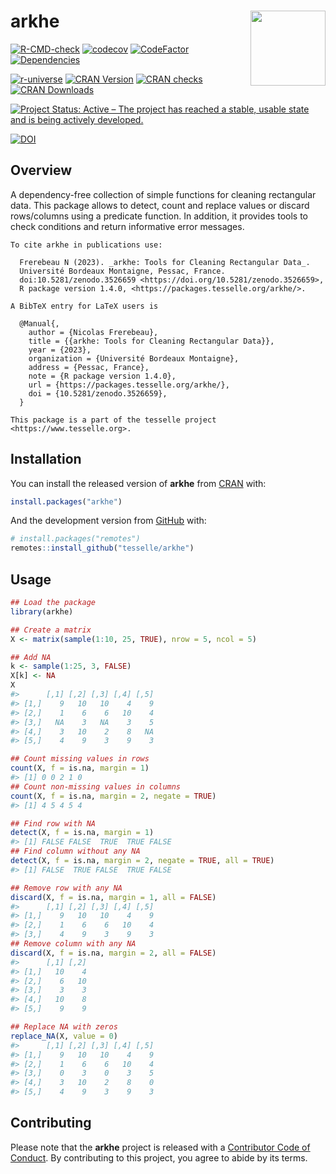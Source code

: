 
<!-- README.md is generated from README.Rmd. Please edit that file -->

# arkhe <img width=120px src="man/figures/logo.png" align="right" />

<!-- badges: start -->

[![R-CMD-check](https://github.com/tesselle/arkhe/workflows/R-CMD-check/badge.svg)](https://github.com/tesselle/arkhe/actions)
[![codecov](https://codecov.io/gh/tesselle/arkhe/branch/main/graph/badge.svg?token=3TUSMmF18Q)](https://app.codecov.io/gh/tesselle/arkhe)
[![CodeFactor](https://www.codefactor.io/repository/github/tesselle/arkhe/badge/main)](https://www.codefactor.io/repository/github/tesselle/arkhe/overview/main)
[![Dependencies](https://tinyverse.netlify.com/badge/arkhe)](https://cran.r-project.org/package=arkhe)

<a href="https://tesselle.r-universe.dev" class="pkgdown-devel"><img
src="https://tesselle.r-universe.dev/badges/arkhe"
alt="r-universe" /></a>
<a href="https://cran.r-project.org/package=arkhe"
class="pkgdown-release"><img
src="http://www.r-pkg.org/badges/version/arkhe"
alt="CRAN Version" /></a>
<a href="https://cran.r-project.org/web/checks/check_results_arkhe.html"
class="pkgdown-release"><img
src="https://badges.cranchecks.info/worst/arkhe.svg"
alt="CRAN checks" /></a>
<a href="https://cran.r-project.org/package=arkhe"
class="pkgdown-release"><img
src="http://cranlogs.r-pkg.org/badges/arkhe" alt="CRAN Downloads" /></a>

[![Project Status: Active – The project has reached a stable, usable
state and is being actively
developed.](https://www.repostatus.org/badges/latest/active.svg)](https://www.repostatus.org/#active)

[![DOI](https://zenodo.org/badge/DOI/10.5281/zenodo.3526659.svg)](https://doi.org/10.5281/zenodo.3526659)
<!-- badges: end -->

## Overview

A dependency-free collection of simple functions for cleaning
rectangular data. This package allows to detect, count and replace
values or discard rows/columns using a predicate function. In addition,
it provides tools to check conditions and return informative error
messages.

    To cite arkhe in publications use:

      Frerebeau N (2023). _arkhe: Tools for Cleaning Rectangular Data_.
      Université Bordeaux Montaigne, Pessac, France.
      doi:10.5281/zenodo.3526659 <https://doi.org/10.5281/zenodo.3526659>,
      R package version 1.4.0, <https://packages.tesselle.org/arkhe/>.

    A BibTeX entry for LaTeX users is

      @Manual{,
        author = {Nicolas Frerebeau},
        title = {{arkhe: Tools for Cleaning Rectangular Data}},
        year = {2023},
        organization = {Université Bordeaux Montaigne},
        address = {Pessac, France},
        note = {R package version 1.4.0},
        url = {https://packages.tesselle.org/arkhe/},
        doi = {10.5281/zenodo.3526659},
      }

    This package is a part of the tesselle project
    <https://www.tesselle.org>.

## Installation

You can install the released version of **arkhe** from
[CRAN](https://CRAN.R-project.org) with:

``` r
install.packages("arkhe")
```

And the development version from [GitHub](https://github.com/) with:

``` r
# install.packages("remotes")
remotes::install_github("tesselle/arkhe")
```

## Usage

``` r
## Load the package
library(arkhe)

## Create a matrix
X <- matrix(sample(1:10, 25, TRUE), nrow = 5, ncol = 5)

## Add NA
k <- sample(1:25, 3, FALSE)
X[k] <- NA
X
#>      [,1] [,2] [,3] [,4] [,5]
#> [1,]    9   10   10    4    9
#> [2,]    1    6    6   10    4
#> [3,]   NA    3   NA    3    5
#> [4,]    3   10    2    8   NA
#> [5,]    4    9    3    9    3

## Count missing values in rows
count(X, f = is.na, margin = 1)
#> [1] 0 0 2 1 0
## Count non-missing values in columns
count(X, f = is.na, margin = 2, negate = TRUE)
#> [1] 4 5 4 5 4

## Find row with NA
detect(X, f = is.na, margin = 1)
#> [1] FALSE FALSE  TRUE  TRUE FALSE
## Find column without any NA
detect(X, f = is.na, margin = 2, negate = TRUE, all = TRUE)
#> [1] FALSE  TRUE FALSE  TRUE FALSE

## Remove row with any NA
discard(X, f = is.na, margin = 1, all = FALSE)
#>      [,1] [,2] [,3] [,4] [,5]
#> [1,]    9   10   10    4    9
#> [2,]    1    6    6   10    4
#> [3,]    4    9    3    9    3
## Remove column with any NA
discard(X, f = is.na, margin = 2, all = FALSE)
#>      [,1] [,2]
#> [1,]   10    4
#> [2,]    6   10
#> [3,]    3    3
#> [4,]   10    8
#> [5,]    9    9

## Replace NA with zeros
replace_NA(X, value = 0)
#>      [,1] [,2] [,3] [,4] [,5]
#> [1,]    9   10   10    4    9
#> [2,]    1    6    6   10    4
#> [3,]    0    3    0    3    5
#> [4,]    3   10    2    8    0
#> [5,]    4    9    3    9    3
```

## Contributing

Please note that the **arkhe** project is released with a [Contributor
Code of Conduct](https://www.tesselle.org/conduct.html). By contributing
to this project, you agree to abide by its terms.
